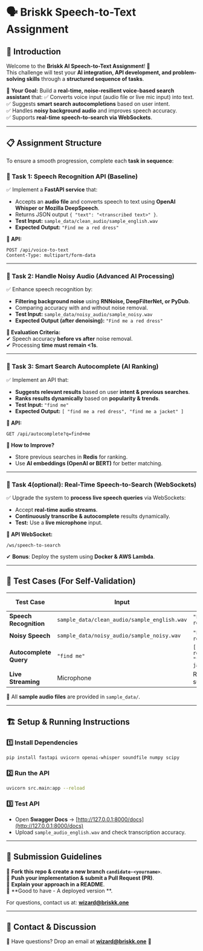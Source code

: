 # 🗣️ Briskk Speech-to-Text Assignment

## 📌 Introduction

Welcome to the **Briskk AI Speech-to-Text Assignment**! 🎤  
This challenge will test your **AI integration, API development, and problem-solving skills** through a **structured sequence of tasks**.  

🚀 **Your Goal:** Build a **real-time, noise-resilient voice-based search assistant** that:
✅ Converts voice input (audio file or live mic input) into text.  
✅ Suggests **smart search autocompletions** based on user intent.  
✅ Handles **noisy background audio** and improves speech accuracy.  
✅ Supports **real-time speech-to-search via WebSockets**.  

---

## 📋 **Assignment Structure**
To ensure a smooth progression, complete each **task in sequence**:  

### **🔹 Task 1: Speech Recognition API (Baseline)**
✅ Implement a **FastAPI service** that:  
- Accepts an **audio file** and converts speech to text using **OpenAI Whisper or Mozilla DeepSpeech**.  
- Returns JSON output `{ "text": "<transcribed text>" }`.  
- **Test Input:** `sample_data/clean_audio/sample_english.wav`  
- **Expected Output:** `"Find me a red dress"`  

**📌 API:**  
```http
POST /api/voice-to-text
Content-Type: multipart/form-data
```  

---

### **🔹 Task 2: Handle Noisy Audio (Advanced AI Processing)**
✅ Enhance speech recognition by:  
- **Filtering background noise** using **RNNoise, DeepFilterNet, or PyDub**.  
- Comparing accuracy with and without noise removal.  
- **Test Input:** `sample_data/noisy_audio/sample_noisy.wav`  
- **Expected Output (after denoising):** `"Find me a red dress"`  

**📌 Evaluation Criteria:**  
✔ Speech accuracy **before vs after** noise removal.  
✔ Processing **time must remain <1s**.  

---

### **🔹 Task 3: Smart Search Autocomplete (AI Ranking)**
✅ Implement an API that:  
- **Suggests relevant results** based on user **intent & previous searches**.  
- **Ranks results dynamically** based on **popularity & trends**.  
- **Test Input:** `"find me"`  
- **Expected Output:** `[ "find me a red dress", "find me a jacket" ]`  

**📌 API:**  
```http
GET /api/autocomplete?q=find+me
```  

**📌 How to Improve?**  
- Store previous searches in **Redis** for ranking.  
- Use **AI embeddings (OpenAI or BERT)** for better matching.  

---

### **🔹 Task 4(optional): Real-Time Speech-to-Search (WebSockets)**
✅ Upgrade the system to **process live speech queries** via WebSockets:  
- Accept **real-time audio streams**.  
- **Continuously transcribe & autocomplete** results dynamically.  
- **Test:** Use a **live microphone** input.  

**📌 API WebSocket:**  
```ws
/ws/speech-to-search
```  

✔ **Bonus**: Deploy the system using **Docker & AWS Lambda**.  

---

## 🔬 **Test Cases** (For Self-Validation)

| **Test Case** | **Input** | **Expected Output** |
|--------------|----------|----------------|
| **Speech Recognition** | `sample_data/clean_audio/sample_english.wav` | `"Find me a red dress"` |
| **Noisy Speech** | `sample_data/noisy_audio/sample_noisy.wav` | `"Find me a red dress"` |
| **Autocomplete Query** | `"find me"` | `["find me a red dress", "find me a jacket"]` |
| **Live Streaming** | Microphone | Real-time suggestions |

📂 All **sample audio files** are provided in `sample_data/`.  

---

## 🏗️ **Setup & Running Instructions**

### **1️⃣ Install Dependencies**
```bash
pip install fastapi uvicorn openai-whisper soundfile numpy scipy
```

### **2️⃣ Run the API**
```bash
uvicorn src.main:app --reload
```

### **3️⃣ Test API**
- Open **Swagger Docs** → [http://127.0.0.1:8000/docs](http://127.0.0.1:8000/docs)  
- Upload `sample_audio_english.wav` and check transcription accuracy.  

---

## 🚀 **Submission Guidelines**

📌 **Fork this repo & create a new branch `candidate-<yourname>`**.  
📌 **Push your implementation & submit a Pull Request (PR)**.  
📌 **Explain your approach in a README**.  
📌 **Good to have - A deployed version **.  

For questions, contact us at: **wizard@briskk.one**  

---

## 📩 **Contact & Discussion**

📢 Have questions? Drop an email at **wizard@briskk.one** 🚀
